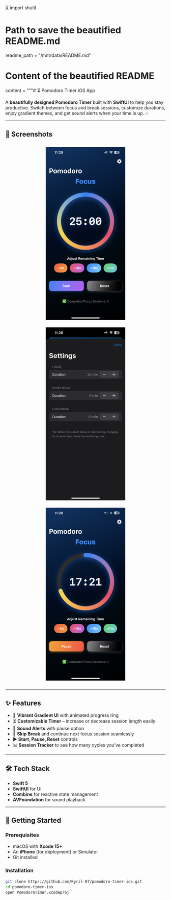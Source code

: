 ⏳ import shutil

# Path to save the beautified README.md
readme_path = "/mnt/data/README.md"

# Content of the beautified README
content = """# ⏳ Pomodoro Timer iOS App

A **beautifully designed Pomodoro Timer** built with **SwiftUI** to help you stay productive. Switch between focus and break sessions, customize durations, enjoy gradient themes, and get sound alerts when your time is up. 🎶

---

## 📸 Screenshots

<p align="center">
  <img src="screenshots/home.png" alt="Home Screen" width="250" style="margin:10px;"/>
  <img src="screenshots/settings.png" alt="Settings Screen" width="250" style="margin:10px;"/>
  <img src="screenshots/progress.png" alt="Progress Ring" width="250" style="margin:10px;"/>
</p>

---

## ✨ Features

- 🎨 **Vibrant Gradient UI** with animated progress ring
- ⏳ **Customizable Timer** – increase or decrease session length easily
- 🔔 **Sound Alerts** with pause option
- 🔁 **Skip Break** and continue next focus session seamlessly
- ▶️ **Start, Pause, Reset** controls
- 📊 **Session Tracker** to see how many cycles you’ve completed

---

## 🛠 Tech Stack

- **Swift 5**
- **SwiftUI** for UI
- **Combine** for reactive state management
- **AVFoundation** for sound playback

---

## 🚀 Getting Started

### Prerequisites
- macOS with **Xcode 15+**
- An **iPhone** (for deployment) or Simulator
- Git installed

### Installation

```bash
git clone https://github.com/Kyril-07/pomodoro-timer-ios.git
cd pomodoro-timer-ios
open PomodoroTimer.xcodeproj
